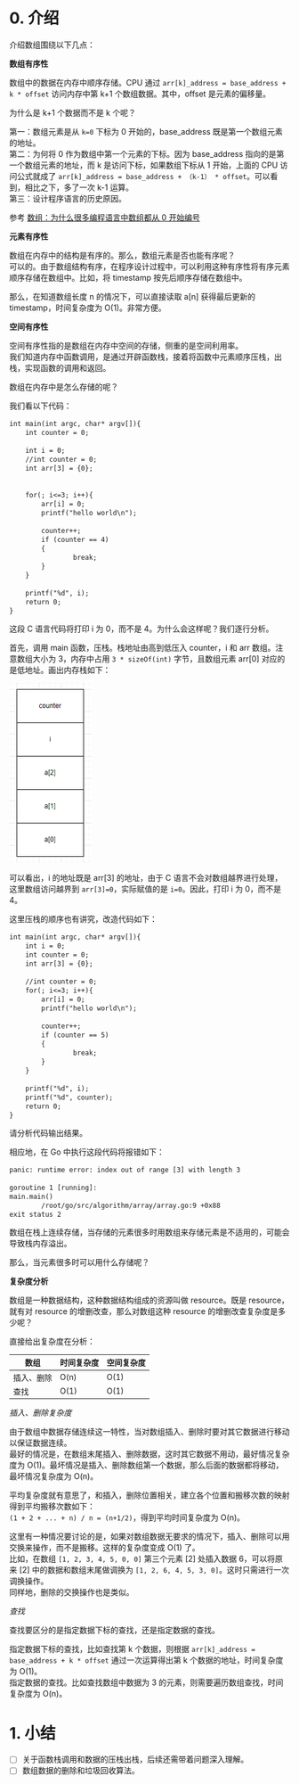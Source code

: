 # 0. 介绍

介绍数组围绕以下几点：

**数组有序性**

数组中的数据在内存中顺序存储。CPU 通过 `arr[k]_address = base_address + k * offset` 访问内存中第 k+1 个数组数据。其中，offset 是元素的偏移量。

为什么是 k+1 个数据而不是 k 个呢？  

第一：数组元素是从 `k=0` 下标为 0 开始的，base_address 既是第一个数组元素的地址。  
第二：为何将 0 作为数组中第一个元素的下标。因为 base_address 指向的是第一个数组元素的地址，而 k 是访问下标，如果数组下标从 1 开始，上面的 CPU 访问公式就成了  `arr[k]_address = base_address + （k-1） * offset`。可以看到，相比之下，多了一次 k-1 运算。  
第三：设计程序语言的历史原因。  

参考 [数组：为什么很多编程语言中数组都从 0 开始编号](https://time.geekbang.org/column/article/40961)

**元素有序性**

数组在内存中的结构是有序的。那么，数组元素是否也能有序呢？  
可以的。由于数组结构有序，在程序设计过程中，可以利用这种有序性将有序元素顺序存储在数组中。比如，将 timestamp 按先后顺序存储在数组中。

那么，在知道数组长度 n 的情况下，可以直接读取 a[n] 获得最后更新的 timestamp，时间复杂度为 O(1)。非常方便。

**空间有序性**

空间有序性指的是数组在内存中空间的存储，侧重的是空间利用率。  
我们知道内存中函数调用，是通过开辟函数栈，接着将函数中元素顺序压栈，出栈，实现函数的调用和返回。

数组在内存中是怎么存储的呢？  

我们看以下代码：
```
int main(int argc, char* argv[]){
    int counter = 0;

    int i = 0;
    //int counter = 0;
    int arr[3] = {0};

    
    for(; i<=3; i++){
        arr[i] = 0;
        printf("hello world\n");

        counter++;
        if (counter == 4)
        {
                break;
        }
    }

    printf("%d", i);
    return 0;
}
```

这段 C 语言代码将打印 i 为 0，而不是 4。为什么会这样呢？我们逐行分析。

首先，调用 main 函数，压栈。栈地址由高到低压入 counter，i 和 arr 数组。注意数组大小为 3，内存中占用 `3 * sizeOf(int)` 字节，且数组元素 arr[0] 对应的是低地址。画出内存栈如下：  

![array](./array.PNG "array")

可以看出，i 的地址既是 arr[3] 的地址，由于 C 语言不会对数组越界进行处理，这里数组访问越界到 `arr[3]=0`，实际赋值的是 `i=0`。因此，打印 i 为 0，而不是 4。  

这里压栈的顺序也有讲究，改造代码如下：
```
int main(int argc, char* argv[]){
    int i = 0;
    int counter = 0;
    int arr[3] = {0};

    //int counter = 0;
    for(; i<=3; i++){
        arr[i] = 0;
        printf("hello world\n");

        counter++;
        if (counter == 5)
        {
                break;
        }
    }

    printf("%d", i);
    printf("%d", counter);
    return 0;
}
```

请分析代码输出结果。

相应地，在 Go 中执行这段代码将报错如下：
```
panic: runtime error: index out of range [3] with length 3

goroutine 1 [running]:
main.main()
        /root/go/src/algorithm/array/array.go:9 +0x88
exit status 2
```

数组在栈上连续存储，当存储的元素很多时用数组来存储元素是不适用的，可能会导致栈内存溢出。

那么，当元素很多时可以用什么存储呢？

**复杂度分析**

数组是一种数据结构，这种数据结构组成的资源叫做 resource。既是 resource，就有对 resource 的增删改查，那么对数组这种 resource 的增删改查复杂度是多少呢？

直接给出复杂度在分析：  

| 数组        | 时间复杂度   | 空间复杂度 |
| ----------- | ----------- | --------- |
| 插入、删除   | O(n)        | O(1)      |
| 查找        | O(1)        | O(1)      |

*插入、删除复杂度*

由于数组中数据存储连续这一特性，当对数组插入、删除时要对其它数据进行移动以保证数据连续。  
最好的情况是，在数组末尾插入、删除数据，这时其它数据不用动，最好情况复杂度为 O(1)。最坏情况是插入、删除数组第一个数据，那么后面的数据都将移动，最坏情况复杂度为 O(n)。

平均复杂度就有意思了，和插入，删除位置相关，建立各个位置和搬移次数的映射得到平均搬移次数如下：  
`(1 + 2 + ... + n) / n = (n+1/2)`，得到平均时间复杂度为 O(n)。  


这里有一种情况要讨论的是，如果对数组数据无要求的情况下，插入、删除可以用交换来操作，而不是搬移。这样的复杂度变成 O(1) 了。  
比如，在数组 `[1, 2, 3, 4, 5, 0, 0]` 第三个元素 [2] 处插入数据 6，可以将原来 [2] 中的数据和数组末尾做调换为 `[1, 2, 6, 4, 5, 3, 0]`。这时只需进行一次调换操作。  
同样地，删除的交换操作也是类似。  

*查找*

查找要区分的是指定数据下标的查找，还是指定数据的查找。  

指定数据下标的查找，比如查找第 k 个数据，则根据 `arr[k]_address = base_address + k * offset` 通过一次运算得出第 k 个数据的地址，时间复杂度为 O(1)。  
指定数据的查找。比如查找数组中数据为 3 的元素，则需要遍历数组查找，时间复杂度为 O(n)。  


# 1. 小结
- [ ] 关于函数栈调用和数据的压栈出栈，后续还需带着问题深入理解。
- [ ] 数组数据的删除和垃圾回收算法。
